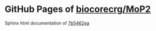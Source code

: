 GitHub Pages of [biocorecrg/MoP2](https://github.com/biocorecrg/MoP2.git)
===
Sphinx html documentation of [7b5462ea](https://github.com/biocorecrg/MoP2/tree/7b5462ea99b6fa43f2277e447ac2cc682beaac8c)
